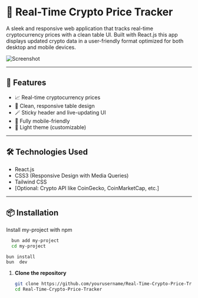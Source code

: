 # 🚀 Real-Time Crypto Price Tracker

A sleek and responsive web application that tracks real-time cryptocurrency prices with a clean table UI. Built with  React.js  this app displays updated crypto data in a user-friendly format optimized for both desktop and mobile devices.

![Screenshot](https://hackernoon.imgix.net/hn-images/1*w7_gIYpMk0YP9XuRjxc7Pw.png?auto=format&fit=max&w=2048)

---

## 📌 Features

- 📈 Real-time cryptocurrency prices
- 🧾 Clean, responsive table design
- 🪄 Sticky header and live-updating UI
- 📱 Fully mobile-friendly
- 🌙 Light theme (customizable)

---

## 🛠️ Technologies Used

- React.js
- CSS3 (Responsive Design with Media Queries)
- Tailwind CSS
- [Optional: Crypto API like CoinGecko, CoinMarketCap, etc.]

---


## 📦 Installation


Install my-project with npm

```bash
  bun add my-project
  cd my-project
```
    
    bun install
    bun  dev

1. **Clone the repository**
   ```bash
   git clone https://github.com/yourusername/Real-Time-Crypto-Price-Tracker.git
   cd Real-Time-Crypto-Price-Tracker
